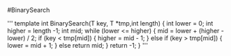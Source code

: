 #BinarySearch
>
'''
template <typename T>
int BinarySearch(T key, T *tmp,int length)
{
	int lower = 0;
	int higher = length -1;
	int mid;
	while (lower <= higher) {
		mid = lower + (higher - lower) / 2;
		if (key < tmp[mid]) {
			higher = mid - 1;
		}
		else if (key > tmp[mid]) {
			lower = mid + 1;
		}
		else
			return mid;
	}
	return -1;
}
'''
